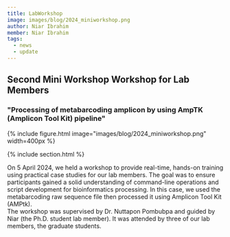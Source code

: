 ```yaml
---
title: LabWorkshop
image: images/blog/2024_miniworkshop.png
author: Niar Ibrahim
member: Niar Ibrahim
tags:
  - news
  - update
---
```


## Second Mini Workshop Workshop for Lab Members 
### "Processing of metabarcoding amplicon by using AmpTK (Amplicon Tool Kit) pipeline"

{%
  include figure.html
  image="images/blog/2024_miniworkshop.png"
  width=400px
%}

{% include section.html %}

On 5 April 2024, we held a workshop to provide real-time, hands-on training using practical case studies for our lab members. The goal was to ensure participants gained a solid understanding of command-line operations and script development for bioinformatics processing. In this case, we used the metabarcoding raw sequence file then processed it using Amplicon Tool Kit (AMPtk). <br>
The workshop was supervised by Dr. Nuttapon Pombubpa and guided by Niar (the Ph.D. student lab member). It was attended by three of our lab members, the graduate students.
